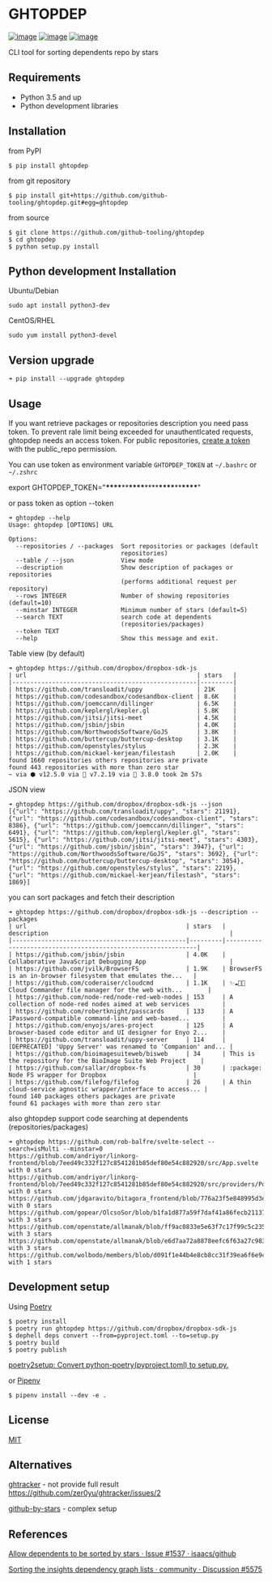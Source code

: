 # GHTOPDEP

[![image](https://img.shields.io/pypi/v/ghtopdep.svg)](https://pypi.org/project/ghtopdep/)
[![image](https://img.shields.io/pypi/l/ghtopdep.svg)](https://pypi.org/project/ghtopdep/)
[![image](https://img.shields.io/pypi/pyversions/ghtopdep.svg)](https://pypi.org/project/ghtopdep/)

CLI tool for sorting dependents repo by stars

## Requirements

- Python 3.5 and up
- Python development libraries

## Installation

from PyPI

```
$ pip install ghtopdep
```

from git repository

```
$ pip install git+https://github.com/github-tooling/ghtopdep.git#egg=ghtopdep
```

from source

```
$ git clone https://github.com/github-tooling/ghtopdep
$ cd ghtopdep
$ python setup.py install
```

## Python development Installation

Ubuntu/Debian

```
sudo apt install python3-dev
```

CentOS/RHEL

```
sudo yum install python3-devel
```

## Version upgrade

```
➜ pip install --upgrade ghtopdep
```

## Usage

If you want retrieve packages or repositories description you need pass token.
To prevent rale limit being exceeded for unauthentIcated requests, ghtopdep needs an access token.
For public repositories, [create a token](https://github.com/settings/tokens/new?scopes=public_repo&description=ghtopdep)
with the public_repo permission.

You can use token as environment variable `GHTOPDEP_TOKEN` at `~/.bashrc` or `~/.zshrc`

export GHTOPDEP_TOKEN="**\*\*\*\***\*\***\*\*\*\***\*\*\*\***\*\*\*\***\*\***\*\*\*\***"

or pass token as option --token

```
➜ ghtopdep --help
Usage: ghtopdep [OPTIONS] URL

Options:
  --repositories / --packages  Sort repositories or packages (default
                               repositories)
  --table / --json             View mode
  --description                Show description of packages or repositories
                               (performs additional request per repository)
  --rows INTEGER               Number of showing repositories (default=10)
  --minstar INTEGER            Minimum number of stars (default=5)
  --search TEXT                search code at dependents
                               (repositories/packages)
  --token TEXT
  --help                       Show this message and exit.
```

Table view (by default)

```
➜ ghtopdep https://github.com/dropbox/dropbox-sdk-js
| url                                               | stars   |
|---------------------------------------------------|---------|
| https://github.com/transloadit/uppy               | 21K     |
| https://github.com/codesandbox/codesandbox-client | 8.6K    |
| https://github.com/joemccann/dillinger            | 6.5K    |
| https://github.com/keplergl/kepler.gl             | 5.8K    |
| https://github.com/jitsi/jitsi-meet               | 4.5K    |
| https://github.com/jsbin/jsbin                    | 4.0K    |
| https://github.com/NorthwoodsSoftware/GoJS        | 3.8K    |
| https://github.com/buttercup/buttercup-desktop    | 3.1K    |
| https://github.com/openstyles/stylus              | 2.3K    |
| https://github.com/mickael-kerjean/filestash      | 2.0K    |
found 1660 repositories others repositories are private
found 443 repositories with more than zero star
~ via ⬢ v12.5.0 via 🐘 v7.2.19 via 🐍 3.8.0 took 2m 57s
```

JSON view

```
➜ ghtopdep https://github.com/dropbox/dropbox-sdk-js --json
[{"url": "https://github.com/transloadit/uppy", "stars": 21191}, {"url": "https://github.com/codesandbox/codesandbox-client", "stars": 8386}, {"url": "https://github.com/joemccann/dillinger", "stars": 6491}, {"url": "https://github.com/keplergl/kepler.gl", "stars": 5615}, {"url": "https://github.com/jitsi/jitsi-meet", "stars": 4303}, {"url": "https://github.com/jsbin/jsbin", "stars": 3947}, {"url": "https://github.com/NorthwoodsSoftware/GoJS", "stars": 3692}, {"url": "https://github.com/buttercup/buttercup-desktop", "stars": 3054}, {"url": "https://github.com/openstyles/stylus", "stars": 2219}, {"url": "https://github.com/mickael-kerjean/filestash", "stars": 1869}]
```

you can sort packages and fetch their description

```
➜ ghtopdep https://github.com/dropbox/dropbox-sdk-js --description --packages
| url                                            | stars   | description                                                  |
|------------------------------------------------|---------|--------------------------------------------------------------|
| https://github.com/jsbin/jsbin                 | 4.0K    | Collaborative JavaScript Debugging App                       |
| https://github.com/jvilk/BrowserFS             | 1.9K    | BrowserFS is an in-browser filesystem that emulates the...   |
| https://github.com/coderaiser/cloudcmd         | 1.1K    | ✨☁️📁✨ Cloud Commander file manager for the web with...       |
| https://github.com/node-red/node-red-web-nodes | 153     | A collection of node-red nodes aimed at web services         |
| https://github.com/robertknight/passcards      | 133     | A 1Password-compatible command-line and web-based...         |
| https://github.com/enyojs/ares-project         | 125     | A browser-based code editor and UI designer for Enyo 2...    |
| https://github.com/transloadit/uppy-server     | 114     | [DEPRECATED] 'Uppy Server' was renamed to 'Companion' and... |
| https://github.com/bioimagesuiteweb/bisweb     | 34      | This is the repository for the BioImage Suite Web Project    |
| https://github.com/sallar/dropbox-fs           | 30      | :package: Node FS wrapper for Dropbox                        |
| https://github.com/filefog/filefog             | 26      | A thin cloud-service agnostic wrapper/interface to access... |
found 140 packages others packages are private
found 61 packages with more than zero star
```

also ghtopdep support code searching at dependents (repositories/packages)

```
➜ ghtopdep https://github.com/rob-balfre/svelte-select --search=isMulti --minstar=0
https://github.com/andriyor/linkorg-frontend/blob/7eed49c332f127c8541281b85def80e54c882920/src/App.svelte with 0 stars
https://github.com/andriyor/linkorg-frontend/blob/7eed49c332f127c8541281b85def80e54c882920/src/providers/Post.svelte with 0 stars
https://github.com/jdgaravito/bitagora_frontend/blob/776a23f5e848995d3eba90563d55c96429470c48/src/Events/AddEvent.svelte with 0 stars
https://github.com/gopear/OlcsoSor/blob/b1fa1d877a59f7daf41a86fecb21137c91652d77/src/routes/index.svelte with 3 stars
https://github.com/openstate/allmanak/blob/ff9ac0833e5e63f7c17f99c5c2355b4e46c48148/app/src/routes/index.svelte with 3 stars
https://github.com/openstate/allmanak/blob/e6d7aa72a8878eefc6f63a27c983894de1cef294/app/src/components/ReportForm.svelte with 3 stars
https://github.com/wolbodo/members/blob/d091f1e44b4e8cb8cc31f39ea6f6e9c36211d019/sapper/src/components/Member.html with 1 stars
```

## Development setup

Using [Poetry](https://poetry.eustace.io/docs/)

```
$ poetry install
$ poetry run ghtopdep https://github.com/dropbox/dropbox-sdk-js
$ dephell deps convert --from=pyproject.toml --to=setup.py
$ poetry build
$ poetry publish
```

[poetry2setup: Convert python-poetry(pyproject.toml) to setup.py.](https://github.com/abersheeran/poetry2setup)

or [Pipenv](https://docs.pipenv.org/)

```
$ pipenv install --dev -e .
```

## License

[MIT](https://choosealicense.com/licenses/mit/)

## Alternatives

[ghtracker](https://github.com/zer0yu/ghtracker) - not provide full result https://github.com/zer0yu/ghtracker/issues/2

[github-by-stars](https://github.com/hacker-DOM/github-by-stars) - complex setup


## References

[Allow dependents to be sorted by stars · Issue #1537 · isaacs/github](https://github.com/isaacs/github/issues/1537)

[Sorting the insights dependency graph lists · community · Discussion #5575](https://github.com/orgs/community/discussions/5575)
